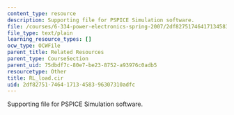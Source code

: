 ```yaml
---
content_type: resource
description: Supporting file for PSPICE Simulation software.
file: /courses/6-334-power-electronics-spring-2007/2df8275174641713458396307310adfc_RL_load.cir
file_type: text/plain
learning_resource_types: []
ocw_type: OCWFile
parent_title: Related Resources
parent_type: CourseSection
parent_uid: 75dbdf7c-80e7-be23-8752-a93976c0adb5
resourcetype: Other
title: RL_load.cir
uid: 2df82751-7464-1713-4583-96307310adfc
---
```

Supporting file for PSPICE Simulation software.

